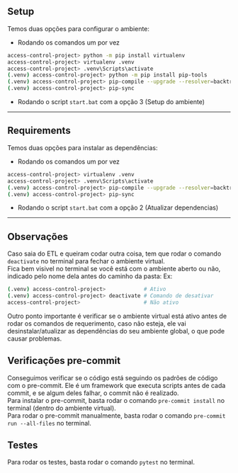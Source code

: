 ## **Setup**

Temos duas opções para configurar o ambiente:

- Rodando os comandos um por vez

```bash
access-control-project> python -m pip install virtualenv                       # Instala a biblioteca de ambiente virtual
access-control-project> virtualenv .venv                                       # Cria o ambiente virtual
access-control-project> .venv\Scripts\activate                                 # Ativa o ambiente virtual
(.venv) access-control-project> python -m pip install pip-tools                # Instala o pip-tools
(.venv) access-control-project> pip-compile --upgrade --resolver=backtracking  # Gera o requirements.txt
(.venv) access-control-project> pip-sync                                       # Instala as dependências
```

- Rodando o script `start.bat` com a opção 3 (Setup do ambiente)

---

## **Requirements**

Temos duas opções para instalar as dependências:

- Rodando os comandos um por vez

```bash
access-control-project> virtualenv .venv                                       # Cria o ambiente virtual
access-control-project> .venv\Scripts\activate                                 # Ativa o ambiente virtual
(.venv) access-control-project> pip-compile --upgrade --resolver=backtracking  # Gera o requirements.txt
(.venv) access-control-project> pip-sync                                       # Instala as dependências
```

- Rodando o script `start.bat` com a opção 2 (Atualizar dependencias)

---

## **Observações**

Caso saia do ETL e queiram codar outra coisa, tem que rodar o comando `deactivate` no terminal para fechar o ambiente virtual.<br>
Fica bem visivel no terminal se você está com o ambiente aberto ou não, indicado pelo nome dela antes do caminho da pasta:
Ex:

```bash
(.venv) access-control-project>            # Ativo
(.venv) access-control-project> deactivate # Comando de desativar
access-control-project>                    # Não ativo
```

Outro ponto importante é verificar se o ambiente virtual está ativo antes de rodar os comandos de requerimento, caso não esteja, ele vai desinstalar/atualizar as dependências do seu ambiente global, o que pode causar problemas.

## **Verificações pre-commit**

Conseguimos verificar se o código está seguindo os padrões de código com o pre-commit. Ele é um framework que executa scripts antes de cada commit, e se algum deles falhar, o commit não é realizado.<br>
Para instalar o pre-commit, basta rodar o comando `pre-commit install` no terminal (dentro do ambiente virtual).<br>
Para rodar o pre-commit manualmente, basta rodar o comando `pre-commit run --all-files` no terminal.

## **Testes**

Para rodar os testes, basta rodar o comando `pytest` no terminal.
